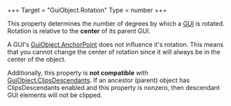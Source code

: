 +++
Target = "GuiObject.Rotation"
Type = number
+++

This property determines the number of degrees by which a [GUI](https://developer.roblox.com/api-reference/class/GuiObject) is rotated. Rotation is relative to the **center** of its parent GUI.A GUI's [GuiObject.AnchorPoint](https://developer.roblox.com/api-reference/property/GuiObject/AnchorPoint) does not influence it's rotation. This means that you cannot change the center of rotation since it will always be in the center of the object.Additionally, this property is **not compatible** with [GuiObject.ClipsDescendants](https://developer.roblox.com/api-reference/property/GuiObject/ClipsDescendants). If an ancestor (parent) object has ClipsDescendants enabled and this property is nonzero, then descendant GUI elements will not be clipped.
